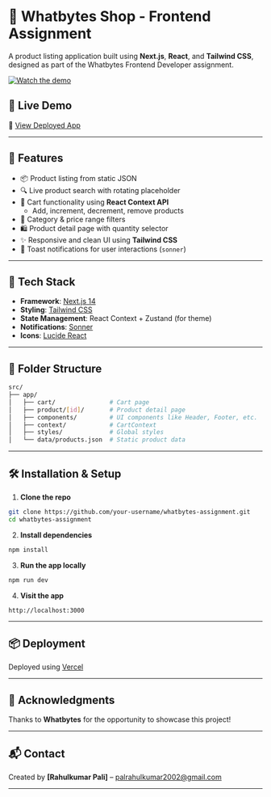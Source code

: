 # 🏣 Whatbytes Shop - Frontend Assignment

A product listing application built using **Next.js**, **React**, and **Tailwind CSS**, designed as part of the Whatbytes Frontend Developer assignment.

[![Watch the demo](https://img.youtube.com/vi/i-J6TBoIKjA/0.jpg)](https://youtu.be/i-J6TBoIKjA)

## 🚀 Live Demo

🔗 [View Deployed App](https://whatbytes-assignment-52i5.vercel.app) <!-- Replace with your Vercel/Netlify link -->

---

## 🧹 Features

- 📦 Product listing from static JSON
- 🔍 Live product search with rotating placeholder
- 🛒 Cart functionality using **React Context API**
  - Add, increment, decrement, remove products
- 🧠 Category & price range filters
- 🛍️ Product detail page with quantity selector
- ✨ Responsive and clean UI using **Tailwind CSS**
- 🔔 Toast notifications for user interactions (`sonner`)

---

## 🧰 Tech Stack

- **Framework**: [Next.js 14](https://nextjs.org)
- **Styling**: [Tailwind CSS](https://tailwindcss.com)
- **State Management**: React Context + Zustand (for theme)
- **Notifications**: [Sonner](https://sonner.emilkowal.ski/)
- **Icons**: [Lucide React](https://lucide.dev)

---

## 📁 Folder Structure

```bash
src/
├── app/
│   ├── cart/               # Cart page
│   ├── product/[id]/       # Product detail page
│   ├── components/         # UI components like Header, Footer, etc.
│   ├── context/            # CartContext
│   ├── styles/             # Global styles
│   └── data/products.json  # Static product data
```

---

## 🛠️ Installation & Setup

1. **Clone the repo**

```bash
git clone https://github.com/your-username/whatbytes-assignment.git
cd whatbytes-assignment
```

2. **Install dependencies**

```bash
npm install
```

3. **Run the app locally**

```bash
npm run dev
```

4. **Visit the app**

```
http://localhost:3000
```

---

## 📦 Deployment

Deployed using [Vercel](https://vercel.com/)

---

## 🙌 Acknowledgments

Thanks to **Whatbytes** for the opportunity to showcase this project!

---

## 📬 Contact

Created by **[Rahulkumar Pali]** – [palrahulkumar2002@gmail.com](mailto:palrahulkumar2002@gmail.com)

---
